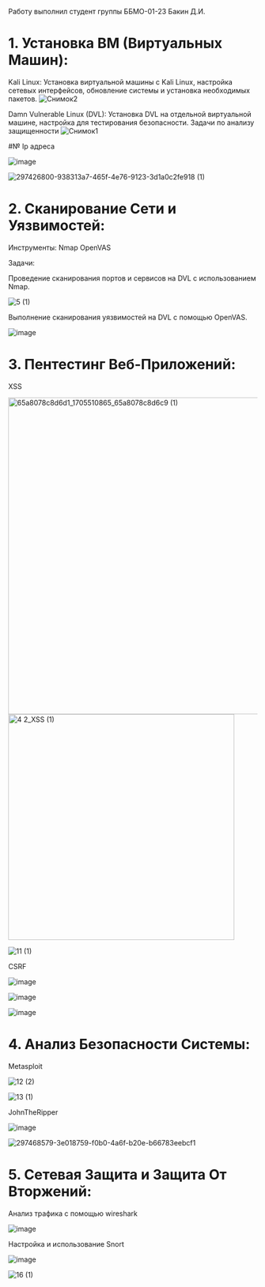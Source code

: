Работу выполнил студент группы ББМО-01-23 Бакин Д.И.

# 1. Установка ВМ (Виртуальных Машин): 
Kali Linux: Установка виртуальной машины с Kali Linux, настройка сетевых интерфейсов, обновление системы и установка необходимых пакетов. 
![Снимок2](https://github.com/xoz0r/TOIB_Bakin/assets/145142526/f9ac4330-ff5a-4e50-bb31-664948dc4e8b)

Damn Vulnerable Linux (DVL): Установка DVL на отдельной виртуальной машине, настройка для тестирования безопасности. Задачи по анализу защищенности 
![Снимок1](https://github.com/xoz0r/TOIB_Bakin/assets/145142526/b20bfea4-b7eb-4949-b415-2709075beabf)

#№ Ip адреса 

![image](https://github.com/xoz0r/TOIB_Bakin/assets/145142526/358078e1-96de-4565-9360-b18f5999548a)

![297426800-938313a7-465f-4e76-9123-3d1a0c2fe918 (1)](https://github.com/xoz0r/TOIB_Bakin/assets/145142526/f5a41a96-0c22-463c-bfe1-840ae514a4a6)

# 2. Сканирование Сети и Уязвимостей: 
Инструменты: 
Nmap
OpenVAS 

Задачи: 

Проведение сканирования портов и сервисов на DVL с использованием Nmap. 

![5 (1)](https://github.com/xoz0r/TOIB_Bakin/assets/145142526/463b6ed4-c5df-4d5f-a354-2b579a71af01)

Выполнение сканирования уязвимостей на DVL с помощью OpenVAS.

![image](https://github.com/xoz0r/TOIB_Bakin/assets/145142526/b8936db6-9da8-4115-904f-a17cab6015bb)

# 3. Пентестинг Веб-Приложений: 

XSS

<img width="641" alt="65a8078c8d6d1_1705510865_65a8078c8d6c9 (1)" src="https://github.com/xoz0r/TOIB_Bakin/assets/145142526/f549fa13-d351-439e-a3eb-8dfb655d9617">

<img width="457" alt="4 2_XSS (1)" src="https://github.com/xoz0r/TOIB_Bakin/assets/145142526/90b8efc8-0f5d-4024-b977-c0d52f215ab1">

![11 (1)](https://github.com/xoz0r/TOIB_Bakin/assets/145142526/3cf70469-46e4-4f7d-bd6b-2835fd6d5a32)

CSRF

![image](https://github.com/xoz0r/TOIB_Bakin/assets/145142526/d20d03f5-6216-4b88-bd86-33659de915f5)

![image](https://github.com/xoz0r/TOIB_Bakin/assets/145142526/1d5764ae-6701-4dd8-8148-08362c85099d)

![image](https://github.com/xoz0r/TOIB_Bakin/assets/145142526/effc2708-ccd3-46bf-b18f-41bb85f6cb41)


# 4. Анализ Безопасности Системы: 

Metasploit

![12 (2)](https://github.com/xoz0r/TOIB_Bakin/assets/145142526/3df0abd8-2beb-4c5f-bf21-549becec6a1f)

![13 (1)](https://github.com/xoz0r/TOIB_Bakin/assets/145142526/68f8b283-19b3-4c20-b6e5-30cf65ea2b89)

JohnTheRipper

![image](https://github.com/xoz0r/TOIB_Bakin/assets/145142526/644d6719-2309-4471-9fff-b212d4d80941)

![297468579-3e018759-f0b0-4a6f-b20e-b66783eebcf1](https://github.com/xoz0r/TOIB_Bakin/assets/145142526/3166ec09-94ad-4486-86ec-a7de0d67e288)


# 5. Сетевая Защита и Защита От Вторжений: 

Анализ трафика с помощью wireshark

![image](https://github.com/xoz0r/TOIB_Bakin/assets/145142526/3b64a306-89a6-411a-aea6-bd4fb6951b84)

Настройка и использование Snort

![image](https://github.com/xoz0r/TOIB_Bakin/assets/145142526/2049f60c-0ccc-425b-a38b-f9a2d519d27b)

![16 (1)](https://github.com/xoz0r/TOIB_Bakin/assets/145142526/8d13c664-4f5a-4f5f-b04a-6f374f2b13d8)



